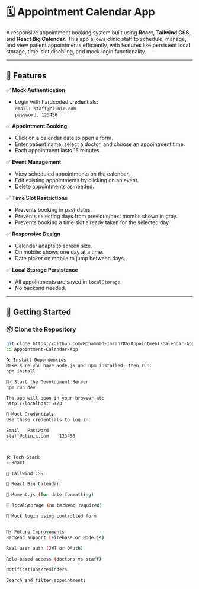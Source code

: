 # 🗓️ Appointment Calendar App

A responsive appointment booking system built using **React**, **Tailwind CSS**, and **React Big Calendar**. This app allows clinic staff to schedule, manage, and view patient appointments efficiently, with features like persistent local storage, time-slot disabling, and mock login functionality.

---

## 🌟 Features

✅ **Mock Authentication**  
- Login with hardcoded credentials:  
  `email: staff@clinic.com`  
  `password: 123456`

✅ **Appointment Booking**  
- Click on a calendar date to open a form.
- Enter patient name, select a doctor, and choose an appointment time.
- Each appointment lasts 15 minutes.

✅ **Event Management**  
- View scheduled appointments on the calendar.
- Edit existing appointments by clicking on an event.
- Delete appointments as needed.

✅ **Time Slot Restrictions**  
- Prevents booking in past dates.
- Prevents selecting days from previous/next months shown in gray.
- Prevents booking a time slot already taken for the selected day.

✅ **Responsive Design**  
- Calendar adapts to screen size.
- On mobile: shows one day at a time.
- Date picker on mobile to jump between days.

✅ **Local Storage Persistence**  
- All appointments are saved in `localStorage`.
- No backend needed.

---

## 🚀 Getting Started

### 📦 Clone the Repository

```bash
git clone https://github.com/Mohammad-Imran786/Appointment-Calendar-App.git
cd Appointment-Calendar-App

🛠️ Install Dependencies
Make sure you have Node.js and npm installed, then run:
npm install

🏃‍♂️ Start the Development Server
npm run dev

The app will open in your browser at:
http://localhost:5173

🧪 Mock Credentials
Use these credentials to log in:

Email	Password
staff@clinic.com	123456



🛠️ Tech Stack
⚛️ React

🎨 Tailwind CSS

📅 React Big Calendar

🧠 Moment.js (for date formatting)

🗄️ localStorage (no backend required)

🔐 Mock login using controlled form


🙋‍♂️ Future Improvements
Backend support (Firebase or Node.js)

Real user auth (JWT or OAuth)

Role-based access (doctors vs staff)

Notifications/reminders

Search and filter appointments